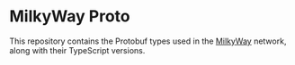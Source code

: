 # MilkyWay Proto

This repository contains the Protobuf types used in the [MilkyWay](https://github.com/milkyway-labs/milkyway) network,
along with their TypeScript versions.
